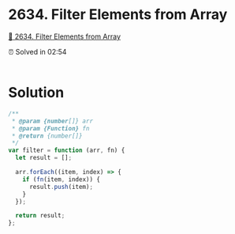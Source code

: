 # 2634. Filter Elements from Array

[🍄 2634. Filter Elements from Array](https://leetcode.com/problems/filter-elements-from-array/description/)

<aside>
⏰ Solved in 02:54
</aside>
</br>

# Solution

```js
/**
 * @param {number[]} arr
 * @param {Function} fn
 * @return {number[]}
 */
var filter = function (arr, fn) {
  let result = [];

  arr.forEach((item, index) => {
    if (fn(item, index)) {
      result.push(item);
    }
  });

  return result;
};
```
